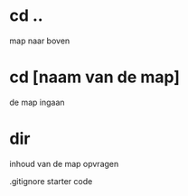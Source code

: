 # cd .. 
map naar boven

# cd [naam van de map]
de map ingaan

# dir
inhoud van de map opvragen


.gitignore
starter code